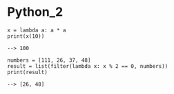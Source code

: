 # Python_2
```
x = lambda a: a * a
print(x(10))

--> 100
```
```
numbers = [111, 26, 37, 48]
result = list(filter(lambda x: x % 2 == 0, numbers))
print(result)

--> [26, 48]
```
